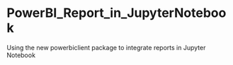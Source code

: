 # PowerBI_Report_in_JupyterNotebook
Using the new powerbiclient package to integrate reports in Jupyter Notebook
